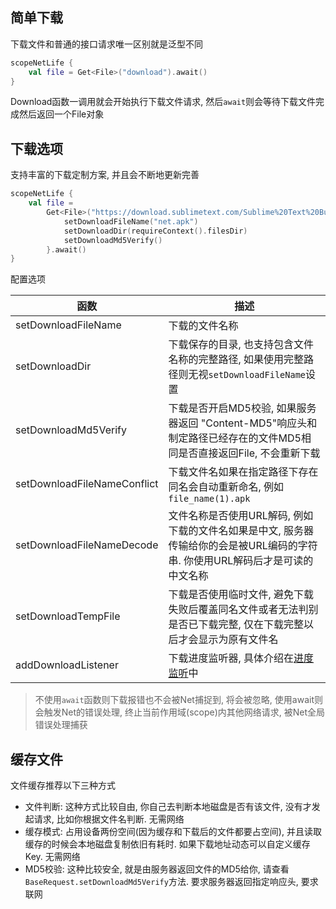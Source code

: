 ## 简单下载

下载文件和普通的接口请求唯一区别就是泛型不同

```kotlin
scopeNetLife {
    val file = Get<File>("download").await()
}
```

Download函数一调用就会开始执行下载文件请求, 然后`await`则会等待下载文件完成然后返回一个File对象

## 下载选项

支持丰富的下载定制方案, 并且会不断地更新完善

```kotlin
scopeNetLife {
    val file =
        Get<File>("https://download.sublimetext.com/Sublime%20Text%20Build%203211.dmg") {
            setDownloadFileName("net.apk")
            setDownloadDir(requireContext().filesDir)
            setDownloadMd5Verify()
        }.await()
}
```

配置选项

| 函数 | 描述 |
|-|-|
| setDownloadFileName | 下载的文件名称 |
| setDownloadDir | 下载保存的目录, 也支持包含文件名称的完整路径, 如果使用完整路径则无视`setDownloadFileName`设置 |
| setDownloadMd5Verify | 下载是否开启MD5校验, 如果服务器返回 "Content-MD5"响应头和制定路径已经存在的文件MD5相同是否直接返回File, 不会重新下载 |
| setDownloadFileNameConflict | 下载文件名如果在指定路径下存在同名会自动重新命名, 例如`file_name(1).apk` |
| setDownloadFileNameDecode | 文件名称是否使用URL解码, 例如下载的文件名如果是中文, 服务器传输给你的会是被URL编码的字符串. 你使用URL解码后才是可读的中文名称 |
| setDownloadTempFile | 下载是否使用临时文件, 避免下载失败后覆盖同名文件或者无法判别是否已下载完整, 仅在下载完整以后才会显示为原有文件名 |
| addDownloadListener | 下载进度监听器, 具体介绍在[进度监听](progress.md)中 |

> 不使用`await`函数则下载报错也不会被Net捕捉到, 将会被忽略, 使用await则会触发Net的错误处理, 终止当前作用域(scope)内其他网络请求, 被Net全局错误处理捕获

## 缓存文件

文件缓存推荐以下三种方式

- 文件判断: 这种方式比较自由, 你自己去判断本地磁盘是否有该文件, 没有才发起请求, 比如你根据文件名判断. 无需网络
- 缓存模式: 占用设备两份空间(因为缓存和下载后的文件都要占空间), 并且读取缓存的时候会本地磁盘复制依旧有耗时. 如果下载地址动态可以自定义缓存Key. 无需网络
- MD5校验: 这种比较安全, 就是由服务器返回文件的MD5给你, 请查看`BaseRequest.setDownloadMd5Verify`方法. 要求服务器返回指定响应头, 要求联网